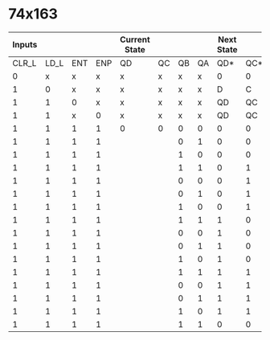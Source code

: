 # 74x163

| Inputs |      |     |     | Current State |     |     |     | Next State |     |     |     |
| ------ | ---- | --- | --- | ------------- | --- | --- | --- | ---------- | --- | --- | --- |
| CLR_L  | LD_L | ENT | ENP | QD            | QC  | QB  | QA  | QD*        | QC* | QB* | QA* |
| 0      | x    | x   | x   | x             | x   | x   | x   | 0          | 0   | 0   | 0   |
| 1      | 0    | x   | x   | x             | x   | x   | x   | D          | C   | B   | A   |
| 1      | 1    | 0   | x   | x             | x   | x   | x   | QD         | QC  | QB  | QA  |
| 1      | 1    | x   | 0   | x             | x   | x   | x   | QD         | QC  | QB  | QA  |
| 1      | 1    | 1   | 1   | 0             | 0   | 0   | 0   | 0          | 0   | 0   | 1   |
| 1      | 1    | 1   | 1   |               |     | 0   | 1   | 0          | 0   | 1   | 0   |
| 1      | 1    | 1   | 1   |               |     | 1   | 0   | 0          | 0   | 1   | 1   |
| 1      | 1    | 1   | 1   |               |     | 1   | 1   | 0          | 1   | 0   | 0   |
| 1      | 1    | 1   | 1   |               |     | 0   | 0   | 0          | 1   | 0   | 1   |
| 1      | 1    | 1   | 1   |               |     | 0   | 1   | 0          | 1   | 1   | 0   |
| 1      | 1    | 1   | 1   |               |     | 1   | 0   | 0          | 1   | 1   | 1   |
| 1      | 1    | 1   | 1   |               |     | 1   | 1   | 1          | 0   | 0   | 0   |
| 1      | 1    | 1   | 1   |               |     | 0   | 0   | 1          | 0   | 0   | 1   |
| 1      | 1    | 1   | 1   |               |     | 0   | 1   | 1          | 0   | 1   | 0   |
| 1      | 1    | 1   | 1   |               |     | 1   | 0   | 1          | 0   | 1   | 1   |
| 1      | 1    | 1   | 1   |               |     | 1   | 1   | 1          | 1   | 0   | 0   |
| 1      | 1    | 1   | 1   |               |     | 0   | 0   | 1          | 1   | 0   | 1   |
| 1      | 1    | 1   | 1   |               |     | 0   | 1   | 1          | 1   | 1   | 0   |
| 1      | 1    | 1   | 1   |               |     | 1   | 0   | 1          | 1   | 1   | 1   |
| 1      | 1    | 1   | 1   |               |     | 1   | 1   | 0          | 0   | 0   | 0   |
